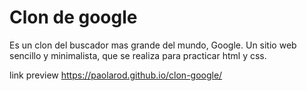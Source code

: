 # Clon de google

Es un clon del buscador mas grande del mundo, Google. Un sitio web sencillo y minimalista, que se realiza para practicar html y css.  

link preview https://paolarod.github.io/clon-google/


